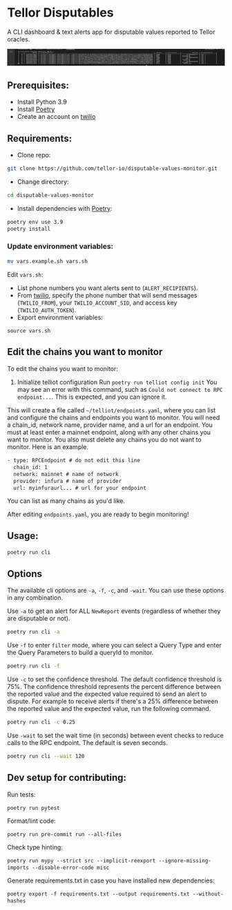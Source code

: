 # Tellor Disputables
A CLI dashboard & text alerts app for disputable values reported to Tellor oracles.

![](demo.gif)

## Prerequisites:
- Install Python 3.9
- Install [Poetry](https://github.com/python-poetry/poetry)
- Create an account on [twilio](https://www.twilio.com/docs/sms/quickstart/python)

## Requirements:
- Clone repo:
```bash
git clone https://github.com/tellor-io/disputable-values-monitor.git
```
- Change directory:
```bash
cd disputable-values-monitor
```
- Install dependencies with [Poetry](https://github.com/python-poetry/poetry):

```
poetry env use 3.9
poetry install
```

### Update environment variables:
```bash
mv vars.example.sh vars.sh
```
Edit `vars.sh`:
- List phone numbers you want alerts sent to (`ALERT_RECIPIENTS`).
- From [twilio](https://www.twilio.com/docs/sms/quickstart/python), specify the phone number that will send messages (`TWILIO_FROM`), your `TWILIO_ACCOUNT_SID`, and access key (`TWILIO_AUTH_TOKEN`).
- Export environment variables:
```
source vars.sh
```

## Edit the chains you want to monitor

To edit the chains you want to monitor:
1. Initialize telliot configuration
Run `poetry run telliot config init`
You may see an error with this command, such as `Could not connect to RPC endpoint...`. This is expected, and you can ignore it.

This will create a file called `~/telliot/endpoints.yaml`, where you can list and configure the chains and endpoints you want to monitor.
You will need a chain_id, network name, provider name, and a url for an endpoint. You must at least enter a mainnet endpoint, along with any other chains you want to monitor. You also must delete any chains you do not want to monitor.
Here is an example.
```
- type: RPCEndpoint # do not edit this line
  chain_id: 1
  network: mainnet # name of network
  provider: infura # name of provider
  url: myinfuraurl... # url for your endpoint
```

You can list as many chains as you'd like.

After editing `endpoints.yaml`, you are ready to begin monitoring!

## Usage:
```
poetry run cli
```

## Options
The available cli options are `-a`, `-f`, `-c`, and `-wait`. You can use these options in any combination.

Use `-a` to get an alert for ALL `NewReport` events (regardless of whether they are disputable or not).
```bash
poetry run cli -a
```

Use `-f` to enter `filter` mode, where you can select a Query Type and enter the Query Parameters to build a queryId to monitor.
```bash
poetry run cli -f
```

Use `-c` to set the confidence threshold. The default confidence threshold is 75%. The confidence threshold represents the percent difference between the reported value and the expected value required to send an alert to dispute. For example to receive alerts if there's a 25% difference between the reported value and the expected value, run the following command.
```bash
poetry run cli -c 0.25
```

Use `-wait` to set the wait time (in seconds) between event checks to reduce calls to the RPC endpoint. The default is seven seconds.
```bash
poetry run cli --wait 120
```


## Dev setup for contributing:
Run tests:
```
poetry run pytest
```
Format/lint code:
```
poetry run pre-commit run --all-files
```
Check type hinting:
```
poetry run mypy --strict src --implicit-reexport --ignore-missing-imports --disable-error-code misc
```
Generate requirements.txt in case you have installed new dependencies:
```
poetry export -f requirements.txt --output requirements.txt --without-hashes
```
